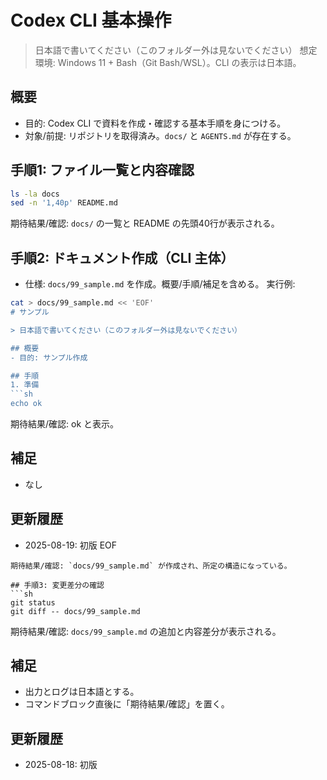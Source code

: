 # Codex CLI 基本操作

> 日本語で書いてください（このフォルダー外は見ないでください）
> 想定環境: Windows 11 + Bash（Git Bash/WSL）。CLI の表示は日本語。

## 概要
- 目的: Codex CLI で資料を作成・確認する基本手順を身につける。
- 対象/前提: リポジトリを取得済み。`docs/` と `AGENTS.md` が存在する。

## 手順1: ファイル一覧と内容確認
```sh
ls -la docs
sed -n '1,40p' README.md
```
期待結果/確認: `docs/` の一覧と README の先頭40行が表示される。

## 手順2: ドキュメント作成（CLI 主体）
- 仕様: `docs/99_sample.md` を作成。概要/手順/補足を含める。
実行例:
```sh
cat > docs/99_sample.md << 'EOF'
# サンプル

> 日本語で書いてください（このフォルダー外は見ないでください）

## 概要
- 目的: サンプル作成

## 手順
1. 準備
```sh
echo ok
```
期待結果/確認: ok と表示。

## 補足
- なし

## 更新履歴
- 2025-08-19: 初版
EOF
```
期待結果/確認: `docs/99_sample.md` が作成され、所定の構造になっている。

## 手順3: 変更差分の確認
```sh
git status
git diff -- docs/99_sample.md
```
期待結果/確認: `docs/99_sample.md` の追加と内容差分が表示される。

## 補足
- 出力とログは日本語とする。
- コマンドブロック直後に「期待結果/確認」を置く。

## 更新履歴
- 2025-08-18: 初版

